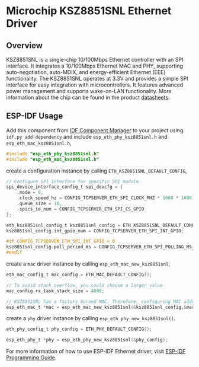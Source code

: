 # Microchip KSZ8851SNL Ethernet Driver

## Overview

KSZ8851SNL is a single-chip 10/100Mbps Ethernet controller with an SPI interface. It integrates a 10/100Mbps Ethernet MAC and PHY, supporting auto-negotiation, auto-MDIX, and energy-efficient Ethernet (EEE) functionality. The KSZ8851SNL operates at 3.3V and provides a simple SPI interface for easy integration with microcontrollers. It features advanced power management and supports wake-on-LAN functionality. More information about the chip can be found in the product [datasheets](https://www.microchip.com/en-us/product/KSZ8851).

## ESP-IDF Usage

Add this component from [IDF Component Manager](https://components.espressif.com/) to your project using `idf.py add-dependency` and include `esp_eth_phy_ksz8851snl.h` and `esp_eth_mac_ksz8851snl.h`,

```c
#include "esp_eth_phy_ksz8851snl.h"
#include "esp_eth_mac_ksz8851snl.h"
```

create a configuration instance by calling `ETH_KSZ8851SNL_DEFAULT_CONFIG`,

```c
// Configure SPI interface for specific SPI module
spi_device_interface_config_t spi_devcfg = {
    .mode = 0,
    .clock_speed_hz = CONFIG_TCPSERVER_ETH_SPI_CLOCK_MHZ * 1000 * 1000,
    .queue_size = 16,
    .spics_io_num = CONFIG_TCPSERVER_ETH_SPI_CS_GPIO
};

eth_ksz8851snl_config_t ksz8851snl_config = ETH_KSZ8851SNL_DEFAULT_CONFIG(CONFIG_TCPSERVER_ETH_SPI_HOST,&spi_devcfg);
ksz8851snl_config.int_gpio_num = CONFIG_TCPSERVER_ETH_SPI_INT_GPIO;

#if CONFIG_TCPSERVER_ETH_SPI_INT_GPIO < 0
ksz8851snl_config.poll_period_ms = CONFIG_TCPSERVER_ETH_SPI_POLLING_MS_VAL;
#endif
```

create a `mac` driver instance by calling `esp_eth_mac_new_ksz8851snl`,

```c
eth_mac_config_t mac_config = ETH_MAC_DEFAULT_CONFIG();

// To avoid stack overflow, you could choose a larger value
mac_config.rx_task_stack_size = 4096;

// KSZ8851SNL has a factory burned MAC. Therefore, configuring MAC address manually is optional.
esp_eth_mac_t *mac = esp_eth_mac_new_ksz8851snl(&ksz8851snl_config,&mac_config);
```

create a `phy` driver instance by calling `esp_eth_phy_new_ksz8851snl()`.


```c
eth_phy_config_t phy_config = ETH_PHY_DEFAULT_CONFIG();

esp_eth_phy_t *phy = esp_eth_phy_new_ksz8851snl(&phy_config);
```

For more information of how to use ESP-IDF Ethernet driver, visit [ESP-IDF Programming Guide](https://docs.espressif.com/projects/esp-idf/en/latest/esp32/api-reference/network/esp_eth.html).
